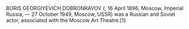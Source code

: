 BORIS GEORGIYEVICH DOBRONRAVOV (, 16 April 1896, Moscow, Imperial Russia, — 27 October 1949, Moscow, USSR) was a Russian and Soviet actor, associated with the Moscow Art Theatre.[1]
